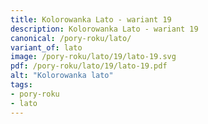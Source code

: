 ```yaml
---
title: Kolorowanka Lato - wariant 19
description: Kolorowanka Lato - wariant 19
canonical: /pory-roku/lato/
variant_of: lato
image: /pory-roku/lato/19/lato-19.svg
pdf: /pory-roku/lato/19/lato-19.pdf
alt: "Kolorowanka lato"
tags:
- pory-roku
- lato
---
```

